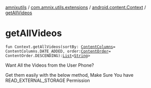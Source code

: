 [amnixutils](../../index.md) / [com.amnix.utils.extensions](../index.md) / [android.content.Context](index.md) / [getAllVideos](./get-all-videos.md)

# getAllVideos

`fun Context.getAllVideos(sortBy: `[`ContentColumns`](../../com.amnix.utils.enums/-content-columns/index.md)` = ContentColumns.DATE_ADDED, order: `[`ContentOrder`](../../com.amnix.utils.enums/-content-order/index.md)` = ContentOrder.DESCENDING): `[`List`](https://kotlinlang.org/api/latest/jvm/stdlib/kotlin.collections/-list/index.html)`<`[`String`](https://kotlinlang.org/api/latest/jvm/stdlib/kotlin/-string/index.html)`>`

Want All the Videos from the User Phone?

Get them easily with the below method, Make Sure You have READ_EXTERNAL_STORAGE Permission

